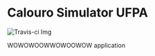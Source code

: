 # Calouro Simulator UFPA
![Travis-ci Img](https://travis-ci.org/lucassid/calourosimulator.svg?branch=master)

WOWOWOOWWOWOOWOW application
